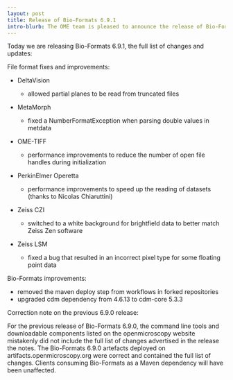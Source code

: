 ```yaml
---
layout: post
title: Release of Bio-Formats 6.9.1
intro-blurb: The OME team is pleased to announce the release of Bio-Formats 6.9.1
---
```


Today we are releasing Bio-Formats 6.9.1, the full list of changes and updates:

File format fixes and improvements:

* DeltaVision
   - allowed partial planes to be read from truncated files

* MetaMorph
  - fixed a NumberFormatException when parsing double values in metdata

* OME-TIFF
   - performance improvements to reduce the number of open file handles during initialization

* PerkinElmer Operetta
   - performance improvements to speed up the reading of datasets (thanks to Nicolas Chiaruttini)

* Zeiss CZI
   - switched to a white background for brightfield data to better match Zeiss Zen software

* Zeiss LSM
   - fixed a bug that resulted in an incorrect pixel type for some floating point data

Bio-Formats improvements:

* removed the maven deploy step from workflows in forked repositories
* upgraded cdm dependency from 4.6.13 to cdm-core 5.3.3

Correction note on the previous 6.9.0 release:

For the previous release of Bio-Formats 6.9.0, the command line tools and downloadable components listed on the openmicroscopy website mistakenly did not include the full list of changes advertised in the release the notes. The Bio-Formats 6.9.0 artefacts deployed on artifacts.openmicroscopy.org were correct and contained the full list of changes. Clients consuming Bio-Formats as a Maven dependency will have been unaffected. 